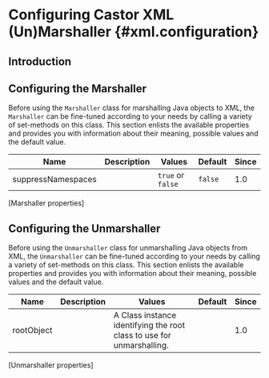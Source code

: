 Configuring Castor XML (Un)Marshaller {#xml.configuration}
=====================================

Introduction
------------

Configuring the Marshaller
--------------------------

Before using the `Marshaller` class for marshalling Java objects to XML,
the `Marshaller` can be fine-tuned according to your needs by calling a
variety of set-methods on this class. This section enlists the available
properties and provides you with information about their meaning,
possible values and the default value.

| Name | Description | Values | Default | Since
| ---- | ----------- | ------ | ------- | -----
| suppressNamespaces | |  `true` or `false`   | `false`   | 1.0
[Marshaller properties]

Configuring the Unmarshaller
----------------------------

Before using the `Unmarshaller` class for unmarshalling Java objects
from XML, the `Unmarshaller` can be fine-tuned according to your needs
by calling a variety of set-methods on this class. This section enlists
the available properties and provides you with information about their
meaning, possible values and the default value.

| Name         | Description   | Values                                                                  | Default   | Since 
| ------------ | ------------- | ----------------------------------------------------------------------- | --------- | -------
| rootObject   |               | A Class instance identifying the root class to use for unmarshalling.   |           | 1.0
[Unmarshaller properties]
